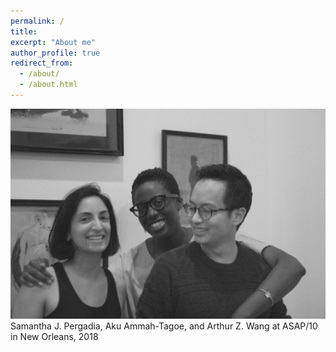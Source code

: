 ```yaml
---
permalink: /
title:
excerpt: "About me"
author_profile: true
redirect_from:
  - /about/
  - /about.html
---
```


<fig>
  <img src="../images/aas-asap-2018.jpg" />
  <figcaption>Samantha J. Pergadia, Aku Ammah-Tagoe, and Arthur Z. Wang at ASAP/10 in New Orleans, 2018</figcaption>
</fig>
